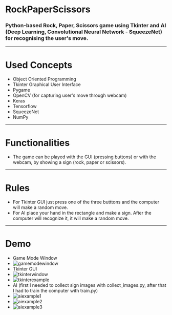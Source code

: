 # RockPaperScissors
### Python-based Rock, Paper, Scissors game using Tkinter and AI (Deep Learning, Convolutional Neural Network - SqueezeNet) for recognising the user's move.
---
# Used Concepts
- Object Oriented Programming
- Tkinter Graphical User Interface
- Pygame
- OpenCV (for capturing user's move through webcam)
- Keras
- Tensorflow
- SqueezeNet
- NumPy
---
# Functionalities
- The game can be played with the GUI (pressing buttons) or with the webcam, by showing a sign (rock, paper or scissors).
---
# Rules
- For Tkinter GUI just press one of the three butttons and the computer will make a random move.
- For AI place your hand in the rectangle and make a sign. After the computer will recognize it, it will make a random move.
---
# Demo
- Game Mode Window
- ![gamemodewindow](https://user-images.githubusercontent.com/72084877/138865093-efdd34f4-c66e-4694-896b-abadb0e1d22d.png)
- Tkinter GUI
- ![tkinterwindow](https://user-images.githubusercontent.com/72084877/138865127-94a89f6b-d2b9-4ec9-a1a3-48f8431b55e1.png)
- ![tkinterexample](https://user-images.githubusercontent.com/72084877/138865159-55355f10-3bae-46bb-a7fb-b1038da1fa6c.png)
- AI (first I needed to collect sign images with collect_images.py, after that I had to train the computer with train.py)
- ![aiexample1](https://user-images.githubusercontent.com/72084877/138865342-2d870fa6-4d6b-4aa8-977d-6b5394f0bf44.png)
- ![aiexample2](https://user-images.githubusercontent.com/72084877/138865362-19149d5b-5ce7-4d93-aed9-8aeab08e54ba.png)
- ![aiexample3](https://user-images.githubusercontent.com/72084877/138865375-4edfc6be-0cad-48f6-bbfb-8b67d33da7a2.png)
